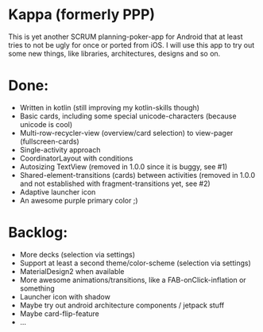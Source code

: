 # Kappa (formerly PPP)

This is yet another SCRUM planning-poker-app for Android that at least tries to not be ugly for once or ported from iOS. 
I will use this app to try out some new things, like libraries, architectures, designs and so on.

# Done:
- Written in kotlin (still improving my kotlin-skills though)
- Basic cards, including some special unicode-characters (because unicode is cool)
- Multi-row-recycler-view (overview/card selection) to view-pager (fullscreen-cards)
- Single-activity approach
- CoordinatorLayout with conditions
- Autosizing TextView (removed in 1.0.0 since it is buggy, see #1)
- Shared-element-transitions (cards) between activities (removed in 1.0.0 and not established with fragment-transitions yet, see #2)
- Adaptive launcher icon
- An awesome purple primary color ;)

# Backlog:
- More decks (selection via settings)
- Support at least a second theme/color-scheme (selection via settings)
- MaterialDesign2 when available
- More awesome animations/transitions, like a FAB-onClick-inflation or something
- Launcher icon with shadow
- Maybe try out android architecture components / jetpack stuff
- Maybe card-flip-feature
- ...
